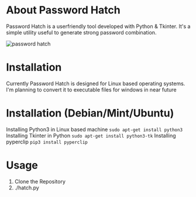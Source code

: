 # About Password Hatch

Password Hatch is a userfriendly tool developed with Python & Tkinter. It's a simple utility useful to generate strong password combination. 

![password hatch](https://i.imgur.com/PG2niL0.png)

# Installation

Currently Password Hatch is designed for Linux based operating systems. I'm planning to convert it to executable files for windows in near future

# Installation (Debian/Mint/Ubuntu)

Installing Python3 in Linux based machine
```sudo apt-get install python3```
Installing Tkinter in Python
```sudo apt-get install python3-tk```
Installing pyperclip
```pip3 install pyperclip``` 

# Usage

1. Clone the Repository
2. ./hatch.py